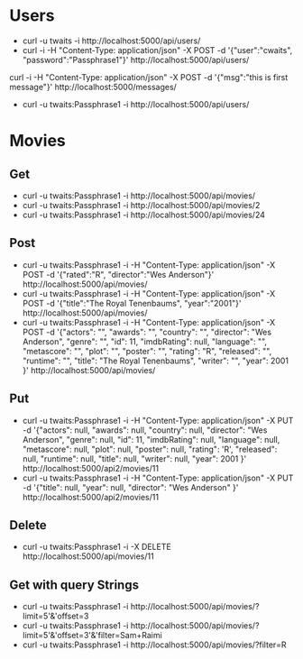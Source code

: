 # Users

* curl -u twaits -i http://localhost:5000/api/users/
* curl -i -H "Content-Type: application/json" -X POST -d '{"user":"cwaits", "password":"Passphrase1"}' http://localhost:5000/api/users/
 
 curl -i -H "Content-Type: application/json" -X POST -d '{"msg":"this is first message"}' http://localhost:5000/messages/

* curl -u twaits:Passphrase1 -i http://localhost:5000/api/users/

# Movies

## Get

* curl -u twaits:Passphrase1 -i http://localhost:5000/api/movies/
* curl -u twaits:Passphrase1 -i http://localhost:5000/api/movies/2
* curl -u twaits:Passphrase1 -i http://localhost:5000/api/movies/24

## Post

* curl -u twaits:Passphrase1 -i -H "Content-Type: application/json" -X POST -d '{"rated":"R", "director":"Wes Anderson"}' http://localhost:5000/api/movies/
* curl -u twaits:Passphrase1 -i -H "Content-Type: application/json" -X POST -d '{"title":"The Royal Tenenbaums", "year":"2001"}' http://localhost:5000/api/movies/
* curl -u twaits:Passphrase1 -i -H "Content-Type: application/json" -X POST -d '{"actors": "", "awards": "", "country": "", "director": "Wes Anderson", "genre": "", "id": 11, "imdbRating": null, "language": "", "metascore": "", "plot": "", "poster": "", "rating": "R", "released": "", "runtime": "", "title": "The Royal Tenenbaums", "writer": "", "year": 2001 }' http://localhost:5000/api/movies/

## Put

* curl -u twaits:Passphrase1 -i -H "Content-Type: application/json" -X PUT -d '{"actors": null, "awards": null, "country": null, "director": "Wes Anderson", "genre": null, "id": 11, "imdbRating": null, "language": null, "metascore": null, "plot": null, "poster": null, "rating": 'R', "released": null, "runtime": null, "title": null, "writer": null, "year": 2001 }' http://localhost:5000/api2/movies/11
* curl -u twaits:Passphrase1 -i -H "Content-Type: application/json" -X PUT -d '{"title": null, "year": null, "director": "Wes Anderson" }' http://localhost:5000/api2/movies/11


## Delete

* curl -u twaits:Passphrase1 -i -X DELETE http://localhost:5000/api/movies/11

## Get with query Strings

* curl -u twaits:Passphrase1 -i http://localhost:5000/api/movies/?limit=5'&'offset=3
* curl -u twaits:Passphrase1 -i http://localhost:5000/api/movies/?limit=5'&'offset=3'&'filter=Sam+Raimi
* curl -u twaits:Passphrase1 -i http://localhost:5000/api/movies/?filter=R
